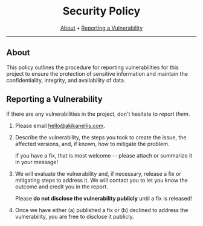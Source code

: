 <!-- markdownlint-disable MD041 -->

<div align="center">

# Security Policy

[About](#about)
•
[Reporting a Vulnerability](#reporting-a-vulnerability)

</div>

---

## About

This policy outlines the procedure for reporting vulnerabilities for this
project to ensure the protection of sensitive information and maintain the
confidentiality, integrity, and availability of data.

## Reporting a Vulnerability

If there are any vulnerabilities in the project, don't hesitate to
_report them_.

<!-- @formatter:off -->

1. Please email [hello@akikanellis.com](mailto:hello@akikanellis.com).
2. Describe the vulnerability, the steps you took to create the issue, the
    affected versions, and, if known, how to mitigate the problem.

    If you have a fix, that is most welcome -- please attach or summarize it in
    your message!

3. We will evaluate the vulnerability and, if necessary, release a fix or
    mitigating steps to address it. We will contact you to let you know the
    outcome and credit you in the report.

    Please **do not disclose the vulnerability publicly** until a fix is
    released!

4. Once we have either (a) published a fix or (b) declined to address the
    vulnerability, you are free to disclose it publicly.

<!-- @formatter:on -->

